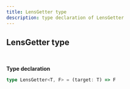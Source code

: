 ```yaml
---
title: LensGetter type
description: type declaration of LensGetter
---
```


## LensGetter type
<br>

**Type declaration**

```typescript
type LensGetter<T, F> = (target: T) => F
```
